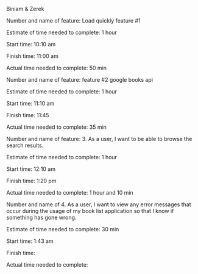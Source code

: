 Biniam & Zerek

Number and name of feature: Load quickly feature #1

Estimate of time needed to complete: 1 hour

Start time: 10:10 am

Finish time: 11:00 am

Actual time needed to complete: 50 min




Number and name of feature: feature #2 google books api

Estimate of time needed to complete: 1 hour

Start time: 11:10 am

Finish time: 11:45

Actual time needed to complete: 35 min




Number and name of feature: 3. As a user, I want to be able to browse the search results.

Estimate of time needed to complete: 1 hour

Start time: 12:10 am

Finish time: 1:20 pm

Actual time needed to complete: 1 hour and 10 min



Number and name of 4. As a user, I want to view any error messages that occur during the usage of my book list application so that I know if something has gone wrong.

Estimate of time needed to complete: 30 min

Start time: 1:43 am

Finish time: 

Actual time needed to complete: 